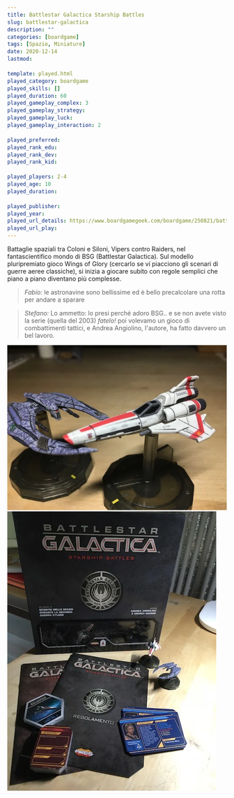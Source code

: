 ```yaml
---
title: Battlestar Galactica Starship Battles
slug: battlestar-galactica
description: ""
categories: [boardgame]
tags: [Spazio, Miniature]
date: 2020-12-14
lastmod: 

template: played.html
played_category: boardgame
played_skills: []
played_duration: 60
played_gameplay_complex: 3
played_gameplay_strategy: 
played_gameplay_luck: 
played_gameplay_interaction: 2

played_preferred: 
played_rank_edu: 
played_rank_dev: 
played_rank_kid: 

played_players: 2-4
played_age: 10
played_duration: 

played_publisher: 
played_year: 
played_url_details: https://www.boardgamegeek.com/boardgame/250821/battlestar-galactica-starship-battles-starter-set
played_url_play: 
---
```


Battaglie spaziali tra Coloni e Siloni, Vipers contro Raiders, nel fantascientifico mondo di BSG (Battlestar Galactica).
Sul modello pluripremiato gioco Wings of Glory (cercarlo se vi piacciono gli scenari di guerre aeree classiche), si inizia a giocare subito con regole semplici che piano a piano diventano più complesse.  

> *Fabio:*
> le astronavine sono bellissime ed è bello precalcolare una rotta per andare a sparare

> *Stefano:*
> Lo ammetto: lo presi perché adoro BSG.. e se non avete visto la serie (quella del 2003) *fatelo!* poi volevamo un gioco di combattimenti tattici, e Andrea Angiolino, l'autore, ha fatto davvero un bel lavoro.

![](img/bsg.webp)
![](img/bsg2.webp)
